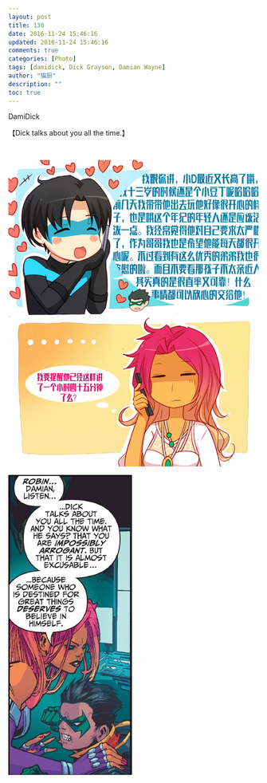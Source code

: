 ```yaml
---
layout: post
title: 130
date: 2016-11-24 15:46:16
updated: 2016-11-24 15:46:16
comments: true
categories: [Photo]
tags: [damidick, Dick Grayson, Damian Wayne]
author: "猫厨"
description: ""
toc: true
---
```


<p>DamiDick</p> 
<p>【Dick talks about you all the time.】</p> 
<p><br /></p>

![](https://raw.githubusercontent.com/alicewish/meowchain247/master/img_cVZNdzJtQk9JV2U5d3R1RFpQQytkMXUyTGtka043azVERW1nbGloRnpBa3Qyd1JyR244NGR3PT0.jpg)

![](https://raw.githubusercontent.com/alicewish/meowchain247/master/img_cVZNdzJtQk9JV2RhcXNrWDZnbTd0TWZnRytpcngzVFNmVWUyVk9ldDJxVEVNNEx1VjJ2cUdRPT0.png)